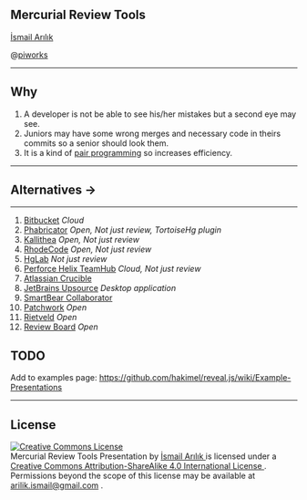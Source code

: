 ## Mercurial Review Tools

[İsmail Arılık](https://ismailarilik.com/)

@[piworks](https://www.piworks.net/)

---

## Why

1. A developer is not be able to see his/her mistakes but a second eye may see.
2. Juniors may have some wrong merges and necessary code in theirs commits so a senior should look them.
3. It is a kind of [pair programming](https://www.wikiwand.com/en/Pair_programming) so increases efficiency.

---

## Alternatives &#8594;

---

1. [Bitbucket](https://bitbucket.org/product/) *Cloud*
2. [Phabricator](https://www.phacility.com/phabricator/) *Open, Not just review, TortoiseHg plugin*
3. [Kallithea](https://kallithea-scm.org/) *Open, Not just review*
4. [RhodeCode](https://rhodecode.com/features/productivity) *Open, Not just review*
5. [HgLab](https://hglabhq.com/) *Not just review*
6. [Perforce Helix TeamHub](https://www.perforce.com/products/helix-teamhub) *Cloud, Not just review*
7. [Atlassian Crucible](https://www.atlassian.com/software/crucible)
8. [JetBrains Upsource](https://www.jetbrains.com/upsource/) *Desktop application*
9. [SmartBear Collaborator](https://smartbear.com/product/collaborator/overview/)
10. [Patchwork](http://jk.ozlabs.org/projects/patchwork/) *Open*
11. [Rietveld](https://github.com/rietveld-codereview/rietveld) *Open*
12. [Review Board](https://www.reviewboard.org/) *Open*

## TODO

Add to examples page: https://github.com/hakimel/reveal.js/wiki/Example-Presentations

---

## License

<a
    rel="license"
    href="http://creativecommons.org/licenses/by-sa/4.0/">
    <img
        alt="Creative Commons License"
        style="border-width:0"
        src="https://i.creativecommons.org/l/by-sa/4.0/88x31.png" />
</a>
<br />
<span
    xmlns:dct="http://purl.org/dc/terms/"
    property="dct:title">
    Mercurial Review Tools Presentation
</span>
by
<a
    xmlns:cc="http://creativecommons.org/ns#"
    href="https://ismailarilik.com/mercurial-review-tools-presentation/"
    property="cc:attributionName"
    rel="cc:attributionURL">
    İsmail Arılık
</a>
is licensed under a
<a
    rel="license"
    href="http://creativecommons.org/licenses/by-sa/4.0/">
    Creative Commons Attribution-ShareAlike 4.0 International License
</a>
.
<br />
Permissions beyond the scope of this license may be available at
<a
    xmlns:cc="http://creativecommons.org/ns#"
    href="mailto:arilik.ismail@gmail.com"
    rel="cc:morePermissions">
    arilik.ismail@gmail.com
</a>
.
